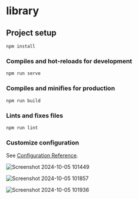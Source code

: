 # library

## Project setup
```
npm install
```

### Compiles and hot-reloads for development
```
npm run serve
```

### Compiles and minifies for production
```
npm run build
```

### Lints and fixes files
```
npm run lint
```

### Customize configuration
See [Configuration Reference](https://cli.vuejs.org/config/).






![Screenshot 2024-10-05 101449](https://github.com/user-attachments/assets/16cc4ce0-236f-4125-9ab0-af895607ed69)


![Screenshot 2024-10-05 101857](https://github.com/user-attachments/assets/f7ec3053-f955-477d-9e4d-e65dc8024f87)


![Screenshot 2024-10-05 101936](https://github.com/user-attachments/assets/6f7b99dc-f910-48c3-9795-72b9d7996933)


